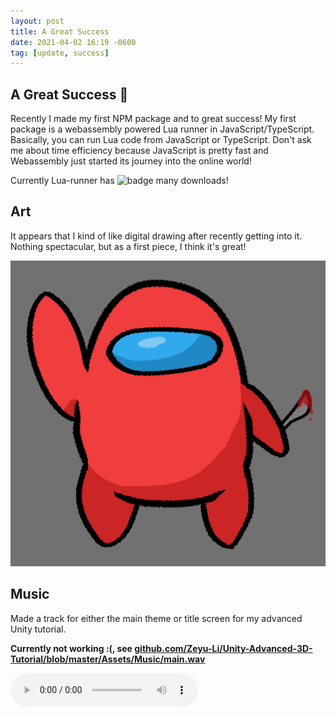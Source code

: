 ```yaml
---
layout: post
title: A Great Success
date: 2021-04-02 16:19 -0600
tag: [update, success]
---
```


## A Great Success 🎉

Recently I made my first NPM package and to great success! My first package is a webassembly powered Lua runner in JavaScript/TypeScript. Basically, you can run Lua code from JavaScript or TypeScript. Don't ask me about time efficiency because JavaScript is pretty fast and Webassembly just started its journey into the online world!

Currently Lua-runner has ![badge](https://img.shields.io/npm/dt/lua-runner.svg) many downloads!

## Art

It appears that I kind of like digital drawing after recently getting into it. Nothing spectacular, but as a first piece, I think it's great!

![amougus](../assets/img/art/amougus.png)

## Music

Made a track for either the main theme or title screen for my advanced Unity tutorial.

**Currently not working :(, see [github.com/Zeyu-Li/Unity-Advanced-3D-Tutorial/blob/master/Assets/Music/main.wav](https://github.com/Zeyu-Li/Unity-Advanced-3D-Tutorial/blob/master/Assets/Music/main.wav)**

<audio controls>
  <source src="../assets/img/main.wav">
  Your browser does not support the audio element.
</audio>
